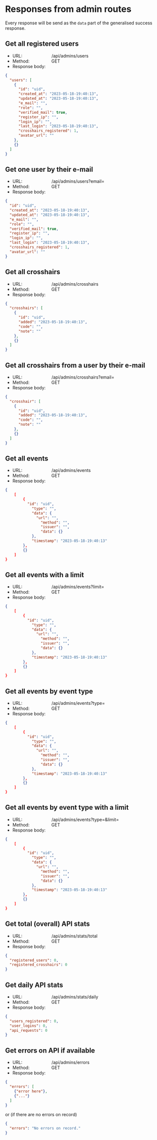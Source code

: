 # Responses from admin routes

Every response will be send as the `data` part of the generalised success response.

## Get all registered users

- URL: &nbsp;&nbsp;&nbsp;&nbsp;&nbsp;&nbsp;&nbsp;&nbsp;&nbsp;&nbsp;&nbsp;&nbsp;&nbsp;&nbsp;&nbsp;&nbsp;&nbsp;&nbsp;&nbsp;&nbsp;&nbsp;&nbsp;&nbsp;/api/admins/users
- Method: &nbsp;&nbsp;&nbsp;&nbsp;&nbsp;&nbsp;&nbsp;&nbsp;&nbsp;&nbsp;&nbsp;&nbsp;&nbsp;&nbsp;&nbsp;&nbsp;&nbsp;GET
- Response body:

```json
{
  "users": [
    {
      "id": "uid",
      "created_at": "2023-05-18-19:40:13",
      "updated_at": "2023-05-18-19:40:13",
      "e_mail": "",
      "role": "",
      "verified_mail": true,
      "register_ip": "",
      "login_ip": "",
      "last_login": "2023-05-18-19:40:13",
      "crosshairs_registered": 1,
      "avatar_url": ""
    },
    {}
  ]
}
```

## Get one user by their e-mail

- URL: &nbsp;&nbsp;&nbsp;&nbsp;&nbsp;&nbsp;&nbsp;&nbsp;&nbsp;&nbsp;&nbsp;&nbsp;&nbsp;&nbsp;&nbsp;&nbsp;&nbsp;&nbsp;&nbsp;&nbsp;&nbsp;&nbsp;&nbsp;/api/admins/users?email=
- Method: &nbsp;&nbsp;&nbsp;&nbsp;&nbsp;&nbsp;&nbsp;&nbsp;&nbsp;&nbsp;&nbsp;&nbsp;&nbsp;&nbsp;&nbsp;&nbsp;&nbsp;GET
- Response body:

```json
{
  "id": "uid",
  "created_at": "2023-05-18-19:40:13",
  "updated_at": "2023-05-18-19:40:13",
  "e_mail": "",
  "role": "",
  "verified_mail": true,
  "register_ip": "",
  "login_ip": "",
  "last_login": "2023-05-18-19:40:13",
  "crosshairs_registered": 1,
  "avatar_url": ""
}
```

## Get all crosshairs

- URL: &nbsp;&nbsp;&nbsp;&nbsp;&nbsp;&nbsp;&nbsp;&nbsp;&nbsp;&nbsp;&nbsp;&nbsp;&nbsp;&nbsp;&nbsp;&nbsp;&nbsp;&nbsp;&nbsp;&nbsp;&nbsp;&nbsp;&nbsp;/api/admins/crosshairs
- Method: &nbsp;&nbsp;&nbsp;&nbsp;&nbsp;&nbsp;&nbsp;&nbsp;&nbsp;&nbsp;&nbsp;&nbsp;&nbsp;&nbsp;&nbsp;&nbsp;&nbsp;GET
- Response body:

```json
{
  "crosshairs": [
    {
      "id": "uid",
      "added": "2023-05-18-19:40:13",
      "code": "",
      "note": ""
    },
    {}
  ]
}
```

## Get all crosshairs from a user by their e-mail

- URL: &nbsp;&nbsp;&nbsp;&nbsp;&nbsp;&nbsp;&nbsp;&nbsp;&nbsp;&nbsp;&nbsp;&nbsp;&nbsp;&nbsp;&nbsp;&nbsp;&nbsp;&nbsp;&nbsp;&nbsp;&nbsp;&nbsp;&nbsp;/api/admins/crosshairs?email=
- Method: &nbsp;&nbsp;&nbsp;&nbsp;&nbsp;&nbsp;&nbsp;&nbsp;&nbsp;&nbsp;&nbsp;&nbsp;&nbsp;&nbsp;&nbsp;&nbsp;&nbsp;GET
- Response body:

```json
{
  "crosshair": [
    {
      "id": "uid",
      "added": "2023-05-18-19:40:13",
      "code": "",
      "note": ""
    },
    {}
  ]
}
```

## Get all events

- URL: &nbsp;&nbsp;&nbsp;&nbsp;&nbsp;&nbsp;&nbsp;&nbsp;&nbsp;&nbsp;&nbsp;&nbsp;&nbsp;&nbsp;&nbsp;&nbsp;&nbsp;&nbsp;&nbsp;&nbsp;&nbsp;&nbsp;&nbsp;/api/admins/events
- Method: &nbsp;&nbsp;&nbsp;&nbsp;&nbsp;&nbsp;&nbsp;&nbsp;&nbsp;&nbsp;&nbsp;&nbsp;&nbsp;&nbsp;&nbsp;&nbsp;&nbsp;GET
- Response body:

```json
{
    [
        {
          "id": "uid",
	        "type": "",
	        "data": {
              "url": "",
	            "method": "",
	            "issuer": "",
	            "data": {}
            },
	        "timestamp": "2023-05-18-19:40:13"
        },
        {}
    ]
}
```

## Get all events with a limit

- URL: &nbsp;&nbsp;&nbsp;&nbsp;&nbsp;&nbsp;&nbsp;&nbsp;&nbsp;&nbsp;&nbsp;&nbsp;&nbsp;&nbsp;&nbsp;&nbsp;&nbsp;&nbsp;&nbsp;&nbsp;&nbsp;&nbsp;&nbsp;/api/admins/events?limit=
- Method: &nbsp;&nbsp;&nbsp;&nbsp;&nbsp;&nbsp;&nbsp;&nbsp;&nbsp;&nbsp;&nbsp;&nbsp;&nbsp;&nbsp;&nbsp;&nbsp;&nbsp;GET
- Response body:

```json
{
    [
        {
          "id": "uid",
	        "type": "",
	        "data": {
              "url": "",
	            "method": "",
	            "issuer": "",
	            "data": {}
            },
	        "timestamp": "2023-05-18-19:40:13"
        },
        {}
    ]
}
```

## Get all events by event type

- URL: &nbsp;&nbsp;&nbsp;&nbsp;&nbsp;&nbsp;&nbsp;&nbsp;&nbsp;&nbsp;&nbsp;&nbsp;&nbsp;&nbsp;&nbsp;&nbsp;&nbsp;&nbsp;&nbsp;&nbsp;&nbsp;&nbsp;&nbsp;/api/admins/events?type=
- Method: &nbsp;&nbsp;&nbsp;&nbsp;&nbsp;&nbsp;&nbsp;&nbsp;&nbsp;&nbsp;&nbsp;&nbsp;&nbsp;&nbsp;&nbsp;&nbsp;&nbsp;GET
- Response body:

```json
{
    [
        {
          "id": "uid",
	        "type": "",
	        "data": {
              "url": "",
	            "method": "",
	            "issuer": "",
	            "data": {}
            },
	        "timestamp": "2023-05-18-19:40:13"
        },
        {}
    ]
}
```

## Get all events by event type with a limit

- URL: &nbsp;&nbsp;&nbsp;&nbsp;&nbsp;&nbsp;&nbsp;&nbsp;&nbsp;&nbsp;&nbsp;&nbsp;&nbsp;&nbsp;&nbsp;&nbsp;&nbsp;&nbsp;&nbsp;&nbsp;&nbsp;&nbsp;&nbsp;/api/admins/events?type=&limit=
- Method: &nbsp;&nbsp;&nbsp;&nbsp;&nbsp;&nbsp;&nbsp;&nbsp;&nbsp;&nbsp;&nbsp;&nbsp;&nbsp;&nbsp;&nbsp;&nbsp;&nbsp;GET
- Response body:

```json
{
    [
        {
          "id": "uid",
	        "type": "",
	        "data": {
              "url": "",
	            "method": "",
	            "issuer": "",
	            "data": {}
            },
	        "timestamp": "2023-05-18-19:40:13"
        },
        {}
    ]
}
```

## Get total (overall) API stats

- URL: &nbsp;&nbsp;&nbsp;&nbsp;&nbsp;&nbsp;&nbsp;&nbsp;&nbsp;&nbsp;&nbsp;&nbsp;&nbsp;&nbsp;&nbsp;&nbsp;&nbsp;&nbsp;&nbsp;&nbsp;&nbsp;&nbsp;&nbsp;/api/admins/stats/total
- Method: &nbsp;&nbsp;&nbsp;&nbsp;&nbsp;&nbsp;&nbsp;&nbsp;&nbsp;&nbsp;&nbsp;&nbsp;&nbsp;&nbsp;&nbsp;&nbsp;&nbsp;GET
- Response body:

```json
{
  "registered_users": 0,
  "registered_crosshairs": 0
}
```

## Get daily API stats

- URL: &nbsp;&nbsp;&nbsp;&nbsp;&nbsp;&nbsp;&nbsp;&nbsp;&nbsp;&nbsp;&nbsp;&nbsp;&nbsp;&nbsp;&nbsp;&nbsp;&nbsp;&nbsp;&nbsp;&nbsp;&nbsp;&nbsp;&nbsp;/api/admins/stats/daily
- Method: &nbsp;&nbsp;&nbsp;&nbsp;&nbsp;&nbsp;&nbsp;&nbsp;&nbsp;&nbsp;&nbsp;&nbsp;&nbsp;&nbsp;&nbsp;&nbsp;&nbsp;GET
- Response body:

```json
{
  "users_registered": 0,
  "user_logins": 0,
  "api_requests": 0
}
```

## Get errors on API if available

- URL: &nbsp;&nbsp;&nbsp;&nbsp;&nbsp;&nbsp;&nbsp;&nbsp;&nbsp;&nbsp;&nbsp;&nbsp;&nbsp;&nbsp;&nbsp;&nbsp;&nbsp;&nbsp;&nbsp;&nbsp;&nbsp;&nbsp;&nbsp;/api/admins/errors
- Method: &nbsp;&nbsp;&nbsp;&nbsp;&nbsp;&nbsp;&nbsp;&nbsp;&nbsp;&nbsp;&nbsp;&nbsp;&nbsp;&nbsp;&nbsp;&nbsp;&nbsp;GET
- Response body:

```json
{
  "errors": [
    {"error here"},
    {"..."}
  ]
}
```

or (if there are no errors on record)

```json
{
  "errors": "No errors on record."
}
```
